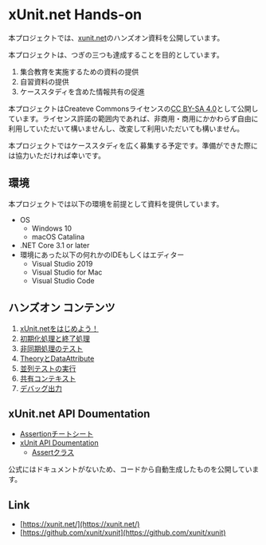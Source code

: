 # xUnit.net Hands-on

本プロジェクトでは、[xunit.net](https://xunit.net/)のハンズオン資料を公開しています。

本プロジェクトは、つぎの三つも達成することを目的としています。

1. 集合教育を実施するための資料の提供
2. 自習資料の提供
3. ケーススタディを含めた情報共有の促進

本プロジェクトはCreateve Commonsライセンスの[CC BY-SA 4.0](https://creativecommons.org/licenses/by-sa/4.0/deed.ja)として公開しています。ライセンス許諾の範囲内であれば、非商用・商用にかかわらず自由に利用していただいて構いませんし、改変して利用いただいても構いません。

本プロジェクトではケーススタディを広く募集する予定です。準備ができた際には協力いただければ幸いです。

## 環境

本プロジェクトでは以下の環境を前提として資料を提供しています。

- OS
  - Windows 10
  - macOS Catalina
- .NET Core 3.1 or later
- 環境にあった以下の何れかのIDEもしくはエディター
  - Visual Studio 2019
  - Visual Studio for Mac
  - Visual Studio Code

## ハンズオン コンテンツ

1. [xUnit.netをはじめよう！](Textbook/Getting-Started.md)
2. [初期化処理と終了処理](Textbook/Setup-TearDown.md)
3. [非同期処理のテスト](Textbook/Async-Await.md)
4. [TheoryとDataAttribute](Textbook/Theory-And-DataAttribute.md)
5. [並列テストの実行](Textbook/Running-Tests-in-Parallel.md)
6. [共有コンテキスト](Textbook/Shared-Context.md)
7. [デバッグ出力](Textbook/Capturing-Output.md)

## xUnit.net API Doumentation

- [Assertionチートシート](Textbook/Assertion-CheatSheet.md)
- [xUnit API Doumentation](https://csharp-tokyo.github.io/xUnit-Hands-on/)
  - [Assertクラス](https://csharp-tokyo.github.io/xUnit-Hands-on/class_xunit_1_1_assert.html)

公式にはドキュメントがないため、コードから自動生成したものを公開しています。

## Link

- [https://xunit.net/](https://xunit.net/)
- [https://github.com/xunit/xunit](https://github.com/xunit/xunit)
